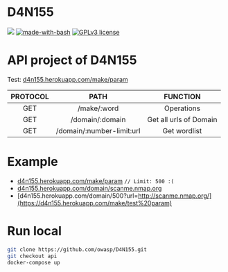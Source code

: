# D4N155
![](https://img.shields.io/badge/Documentation-OFF-%23f00) [![made-with-bash](https://img.shields.io/badge/Made%20with-Flask-1f425f.svg)](https://github.com/OWASP/D4N155/search?l=shell) [![GPLv3 license](https://img.shields.io/badge/License-GPLv3-blue.svg)](https://github.com/OWASP/D4N155/blob/master/LICENSE)

# API project of D4N155
Test: [d4n155.herokuapp.com/make/param](https://d4n155.herokuapp.com/make/test%20param)

| PROTOCOL | PATH | FUNCTION |
|:--------:|:----:|:--------:|
|   GET    |/make/:word|Operations|
|   GET    |/domain/:domain|Get all urls of Domain|
|   GET    |/domain/:number-limit:url|Get wordlist|

# Example
* [d4n155.herokuapp.com/make/param](https://d4n155.herokuapp.com/make/test%20param) `// Limit: 500 :(`
* [d4n155.herokuapp.com/domain/scanme.nmap.org](https://d4n155.herokuapp.com/make/scanme.nmap.org)
* [d4n155.herokuapp.com/domain/500?url=http://scanme.nmap.org/](https://d4n155.herokuapp.com/make/test%20param)

# Run local
```sh
git clone https://github.com/owasp/D4N155.git
git checkout api
docker-compose up
```
